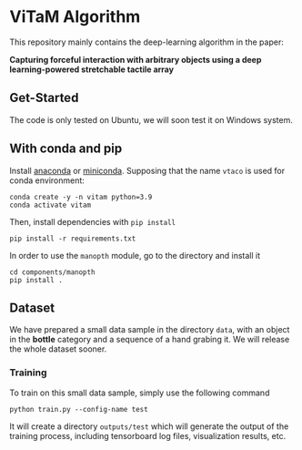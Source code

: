 # ViTaM Algorithm

This repository mainly contains the deep-learning algorithm in the paper:

**Capturing forceful interaction with arbitrary objects using a deep learning-powered stretchable tactile array**

## Get-Started

The code is only tested on Ubuntu, we will soon test it on Windows system. 

## With conda and pip

Install [anaconda](https://www.anaconda.com/) or [miniconda](https://docs.conda.io/en/latest/miniconda.html). Supposing that the name `vtaco` is used for conda environment:

```shell
conda create -y -n vitam python=3.9
conda activate vitam
```

Then, install dependencies with `pip install`

```shell
pip install -r requirements.txt
```

In order to use the `manopth` module, go to the directory and install it

```shell
cd components/manopth
pip install .
```

## Dataset
We have prepared a small data sample in the directory `data`, with an object in the **bottle** category and a sequence of a hand grabing it. We will release the whole dataset sooner.

### Training
To train on this small data sample, simply use the following command

```shell
python train.py --config-name test
```

It will create a directory `outputs/test` which will generate the output of the training process, including tensorboard log files, visualization results, etc.
